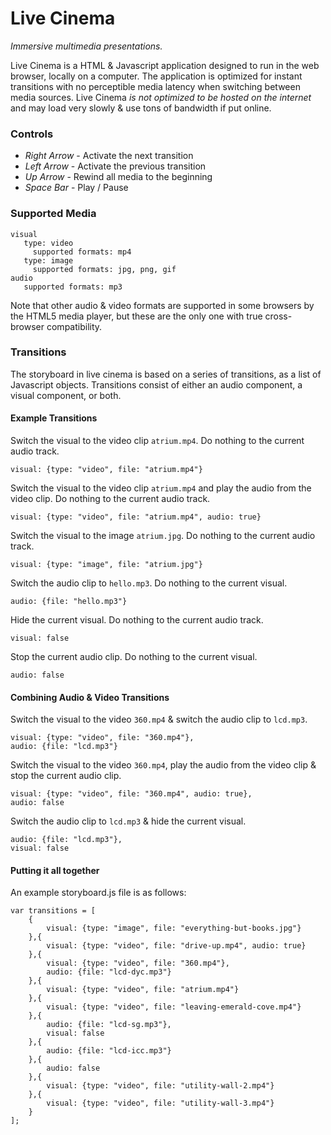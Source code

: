 # Live Cinema

_Immersive multimedia presentations._

Live Cinema is a HTML & Javascript application designed to run in the web browser, locally on a computer. The application is optimized for instant transitions with no perceptible media latency when switching between media sources. Live Cinema _is not optimized to be hosted on the internet_ and may load very slowly & use tons of bandwidth if put online.

### Controls

* _Right Arrow_ - Activate the next transition
* _Left Arrow_ - Activate the previous transition
* _Up Arrow_ - Rewind all media to the beginning
* _Space Bar_ - Play / Pause

### Supported Media

```
visual
   type: video
     supported formats: mp4
   type: image
     supported formats: jpg, png, gif
audio
   supported formats: mp3
```

Note that other audio & video formats are supported in some browsers by the HTML5 media player, but these are the only one with true cross-browser compatibility.

### Transitions

The storyboard in live cinema is based on a series of transitions, as a list of Javascript objects. Transitions consist of either an audio component, a visual component, or both.

#### Example Transitions

Switch the visual to the video clip `atrium.mp4`. Do nothing to the current audio track.
```
visual: {type: "video", file: "atrium.mp4"}
```

Switch the visual to the video clip `atrium.mp4` and play the audio from the video clip. Do nothing to the current audio track.
```
visual: {type: "video", file: "atrium.mp4", audio: true}
```

Switch the visual to the image `atrium.jpg`. Do nothing to the current audio track.
```
visual: {type: "image", file: "atrium.jpg"}
```

Switch the audio clip to `hello.mp3`. Do nothing to the current visual.
```
audio: {file: "hello.mp3"}
```

Hide the current visual. Do nothing to the current audio track.
```
visual: false
```

Stop the current audio clip. Do nothing to the current visual.
```
audio: false
```

#### Combining Audio & Video Transitions

Switch the visual to the video `360.mp4` & switch the audio clip to `lcd.mp3`.
```
visual: {type: "video", file: "360.mp4"},
audio: {file: "lcd.mp3"}
```

Switch the visual to the video `360.mp4`, play the audio from the video clip & stop the current audio clip.
```
visual: {type: "video", file: "360.mp4", audio: true},
audio: false
```

Switch the audio clip to `lcd.mp3` & hide the current visual.
```
audio: {file: "lcd.mp3"},
visual: false
```

#### Putting it all together

An example storyboard.js file is as follows:

```
var transitions = [
	{
		visual: {type: "image", file: "everything-but-books.jpg"}
	},{
		visual: {type: "video", file: "drive-up.mp4", audio: true}
	},{
		visual: {type: "video", file: "360.mp4"},
		audio: {file: "lcd-dyc.mp3"}
	},{
		visual: {type: "video", file: "atrium.mp4"}
	},{
		visual: {type: "video", file: "leaving-emerald-cove.mp4"}
	},{
		audio: {file: "lcd-sg.mp3"},
		visual: false
	},{
		audio: {file: "lcd-icc.mp3"}
	},{
		audio: false
	},{
		visual: {type: "video", file: "utility-wall-2.mp4"}
	},{
		visual: {type: "video", file: "utility-wall-3.mp4"}
	}
];
```